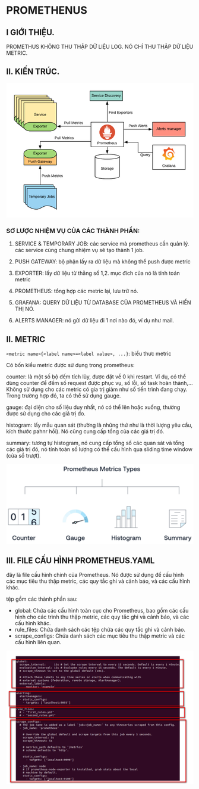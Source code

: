 # PROMETHENUS


## I GIỚI THIỆU.

PROMETHUS KHÔNG THU THẬP DỮ LIỆU LOG. NÓ CHỈ THU THẬP DỮ LIỆU METRIC.

## II. KIẾN TRÚC.


![HINH ](../images/4.png)

### SƠ LƯỢC NHIỆM VỤ CỦA CÁC THÀNH PHẦN:

1. SERVICE & TEMPORARY JOB: các service mà prometheus cần quản lý. các service cùng chung nhiệm vụ sẽ tạo thành 1 job.

2. PUSH GATEWAY: bộ phận lấy ra dữ liệu mà không thể push được metric

3. EXPORTER: lấy dữ liệu từ thằng số 1,2. mục đích của nó là tính toán metric

4. PROMETHEUS: tổng hợp các metric lại, lưu trữ nó.

5. GRAFANA: QUERY DỮ LIỆU TỪ DATABASE CỦA PROMETHEUS VÀ HIỂN THỊ NÓ.

6. ALERTS MANAGER: nó gửi dữ liệu đi 1 nơi nào đó, ví dụ như mail.
## II. METRIC

`<metric name>{<label name>=<label value>, ...}`: biểu thưc metric


Có bốn kiểu metric được sử dụng trong prometheus:

counter: là một số bộ đếm tích lũy, được đặt về 0 khi restart. Ví dụ, có thể dùng counter để đếm số request được phục vụ, số lỗi, số task hoàn thành,... Không sử dụng cho các metric có gia trị giảm như số tiến trình đang chạy. Trong trường hợp đó, ta có thể sử dụng gauge.

gauge: đại diện cho số liệu duy nhất, nó có thể lên hoặc xuống, thường được sử dụng cho các giá trị đo.

histogram: lấy mẫu quan sát (thường là những thứ như là thời lượng yêu cầu, kích thước pahnr hồi). Nó cũng cung cấp tổng của các giá trị đó.

summary: tương tự histogram, nó cung cấp tổng số các quan sát và tổng các giá trị đó, nó tính toàn số lượng có thể cấu hình qua sliding time window (cửa sổ trượt).

![hinh ](../images/1.png)



## III. FILE CẤU HÌNH PROMETHEUS.YAML

đây là file cấu hình chính của Prometheus. Nó được sử dụng để cấu hình các mục tiêu thu thập metric, các quy tắc ghi và cảnh báo, và các cấu hình khác. 

tệp gồm các thành phần sau:
- global: Chứa các cấu hình toàn cục cho Prometheus, bao gồm các cấu hình cho các trình thu thập metric, các quy tắc ghi và cảnh báo, và các cấu hình khác.
- rule_files: Chứa danh sách các tệp chứa các quy tắc ghi và cảnh báo.
- scrape_configs: Chứa danh sách các mục tiêu thu thập metric và các cấu hình liên quan.

![hinh ](../images/2.png)







